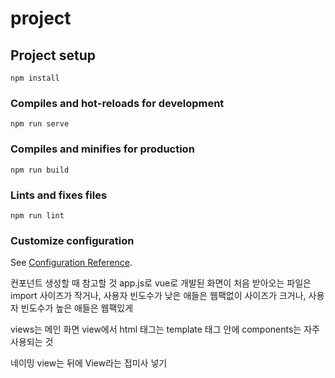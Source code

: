 # project

## Project setup
```
npm install
```

### Compiles and hot-reloads for development
```
npm run serve
```

### Compiles and minifies for production
```
npm run build
```

### Lints and fixes files
```
npm run lint
```

### Customize configuration
See [Configuration Reference](https://cli.vuejs.org/config/).


컨포넌트 생성할 때 참고할 것
app.js로 vue로 개발된 화면이 처음 받아오는 파일은 import
사이즈가 작거나, 사용자 빈도수가 낮은 애들은 웹팩없이
사이즈가 크거나, 사용자 빈도수가 높은 애들은 웹팩있게

views는 메인 화면 
view에서 html 태그는 template 태그 안에
components는 자주 사용되는 것

네이밍
view는 뒤에 View라는 접미사 넣기